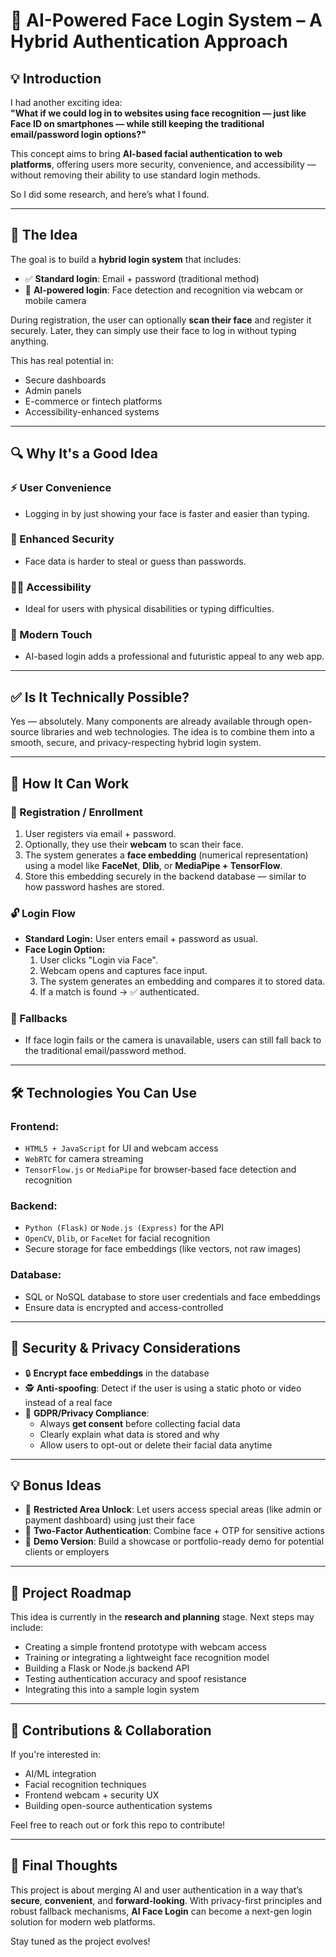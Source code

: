 # 🔐 AI-Powered Face Login System – A Hybrid Authentication Approach

## 💡 Introduction

I had another exciting idea:  
**"What if we could log in to websites using face recognition — just like Face ID on smartphones — while still keeping the traditional email/password login options?"**

This concept aims to bring **AI-based facial authentication to web platforms**, offering users more security, convenience, and accessibility — without removing their ability to use standard login methods.

So I did some research, and here’s what I found.

---

## 🧠 The Idea

The goal is to build a **hybrid login system** that includes:

- ✅ **Standard login**: Email + password (traditional method)
- 🤖 **AI-powered login**: Face detection and recognition via webcam or mobile camera

During registration, the user can optionally **scan their face** and register it securely. Later, they can simply use their face to log in without typing anything.

This has real potential in:
- Secure dashboards
- Admin panels
- E-commerce or fintech platforms
- Accessibility-enhanced systems

---

## 🔍 Why It's a Good Idea

### ⚡ User Convenience
- Logging in by just showing your face is faster and easier than typing.

### 🔐 Enhanced Security
- Face data is harder to steal or guess than passwords.

### 🧑‍🦽 Accessibility
- Ideal for users with physical disabilities or typing difficulties.

### 🚀 Modern Touch
- AI-based login adds a professional and futuristic appeal to any web app.

---

## ✅ Is It Technically Possible?

Yes — absolutely. Many components are already available through open-source libraries and web technologies. The idea is to combine them into a smooth, secure, and privacy-respecting hybrid login system.

---

## 🔧 How It Can Work

### 👤 Registration / Enrollment
1. User registers via email + password.
2. Optionally, they use their **webcam** to scan their face.
3. The system generates a **face embedding** (numerical representation) using a model like **FaceNet**, **Dlib**, or **MediaPipe + TensorFlow**.
4. Store this embedding securely in the backend database — similar to how password hashes are stored.

### 🔓 Login Flow
- **Standard Login:** User enters email + password as usual.
- **Face Login Option:**
  1. User clicks "Login via Face".
  2. Webcam opens and captures face input.
  3. The system generates an embedding and compares it to stored data.
  4. If a match is found → ✅ authenticated.

### 🛑 Fallbacks
- If face login fails or the camera is unavailable, users can still fall back to the traditional email/password method.

---

## 🛠️ Technologies You Can Use

### Frontend:
- `HTML5 + JavaScript` for UI and webcam access
- `WebRTC` for camera streaming
- `TensorFlow.js` or `MediaPipe` for browser-based face detection and recognition

### Backend:
- `Python (Flask)` or `Node.js (Express)` for the API
- `OpenCV`, `Dlib`, or `FaceNet` for facial recognition
- Secure storage for face embeddings (like vectors, not raw images)

### Database:
- SQL or NoSQL database to store user credentials and face embeddings
- Ensure data is encrypted and access-controlled

---

## 🔐 Security & Privacy Considerations

- 🔒 **Encrypt face embeddings** in the database
- 🕵️ **Anti-spoofing**: Detect if the user is using a static photo or video instead of a real face
- 📜 **GDPR/Privacy Compliance**:
  - Always **get consent** before collecting facial data
  - Clearly explain what data is stored and why
  - Allow users to opt-out or delete their facial data anytime

---

## 💡 Bonus Ideas

- 👀 **Restricted Area Unlock**: Let users access special areas (like admin or payment dashboard) using just their face
- 🔐 **Two-Factor Authentication**: Combine face + OTP for sensitive actions
- 🧪 **Demo Version**: Build a showcase or portfolio-ready demo for potential clients or employers

---

## 🚧 Project Roadmap

This idea is currently in the **research and planning** stage. Next steps may include:

- Creating a simple frontend prototype with webcam access
- Training or integrating a lightweight face recognition model
- Building a Flask or Node.js backend API
- Testing authentication accuracy and spoof resistance
- Integrating this into a sample login system

---

## 🤝 Contributions & Collaboration

If you're interested in:
- AI/ML integration
- Facial recognition techniques
- Frontend webcam + security UX
- Building open-source authentication systems

Feel free to reach out or fork this repo to contribute!

---

## 📌 Final Thoughts

This project is about merging AI and user authentication in a way that’s **secure**, **convenient**, and **forward-looking**. With privacy-first principles and robust fallback mechanisms, **AI Face Login** can become a next-gen login solution for modern web platforms.

Stay tuned as the project evolves!
